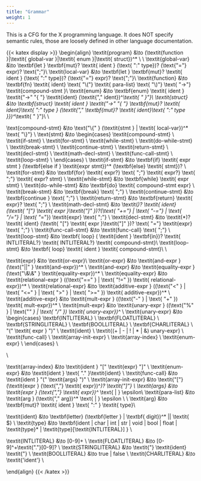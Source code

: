 ```yaml
---
title: "Grammar"
weight: 1
---
```


This is a CFG for the X programming language. It does NOT specify semantic rules, those are loosely
defined in other language documentation.

{{< katex display >}}
\begin{align}
\textit{program} &\to (\textit{function }|\textit{ global-var }|\textit{ enum }|\textit{ struct})^*  \\ \\
\textit{global-var} &\to \textbf{let } \textbf{mut}? \textit{ ident } (\text{ ":" type})? (\text{"="} expr)? \text{";"}\\
\textit{local-var} &\to \textbf{let } \textbf{mut}? \textit{ ident } (\text{ ":" type})? (\text{"="} expr)? \text{";"}\\
\textit{function} &\to \textbf{fn} \textit{ ident} \text{ "\\("} \textit{ para-list} \text{ "\\)"} \text{ "->"} \textit{compound-stmt }\\
\textit{enum} &\to \textbf{enum} \textit{ ident } \textit{"->" "\{ "} \textit{ident} (\textit{"," ident})^*\textit{ " \}"}\\
\textit{struct} &\to \textbf{struct} \textit{ ident } \textit{"->" "\{ "} \textbf{mut}? \textit{ ident}\text{ ":" type } (\textit{"," \textbf{mut}? \textit{ ident}\text{ ":" type }})^*\textit{ " \}"}\\ \\

\text{compound-stmt} &\to \text{"\\\{" } (\textit{stmt } | \textit{ local-var})^* \text{ "\\\}"} \\
\text{stmt} &\to
\begin{cases}
\textit{compound-stmt} \\
\textit{if-stmt} \\
\textit{for-stmt} \\
\textit{while-stmt} \\
\textit{do-while-stmt} \\
\textit{break-stmt} \\
\textit{continue-stmt} \\
\textit{return-stmt} \\
\textit{decl-stmt} \\
\textit{math-decl-stmt} \\
\textit{func-call-stmt} \\
\textit{loop-stmt} \\
\end{cases} \\
\textit{if-stmt} &\to \textbf{if} \textit{ expr stmt } (\textbf{else if } \textit{expr stmt})^* (\textbf{else} \textit{
stmt})? \\
\textit{for-stmt} &\to \textbf{for} \textit{ expr?} \text{ ";"} \textit{ expr?} \text{ ";"} \textit{ expr? stmt} \\
\textit{while-stmt} &\to \textbf{while} \textit{ expr stmt} \\
\textit{do-while-stmt} &\to \textbf{do} \textit{ compound-stmt expr} \\
\textit{break-stmt} &\to \textbf{break} \text{ ";"} \\
\textit{continue-stmt} &\to \textbf{continue } \text{ ";"} \\
\textit{return-stmt} &\to \textbf{return} \textit{ expr}? \text{ ";"} \\
\textit{math-decl-stmt} &\to \textit(*)? \textit{ ident}  (\textit{ "["} \textit{ expr }\textit{"]" })?(\text{ "+="} | \text{ "-="} | \text{ "/="} | \text{ "*="}) \textit{expr} \text{ ";"} \\
\textit{decl-stmt} &\to \textit(*)? \textit{ ident} (\textit{ "["} \textit{ expr }\textit{"]" })? \text{ "="} \textit{expr} \text{ ";"} \\
\textit{func-call-stmt} &\to \textit{func-call} \text{ ";"} \\
\textit{loop-stmt} &\to \textbf{ loop} ( \textit{ident } \textbf{in})? \textit{ INTLITERAL?} \textit{ INTLITERAL?} \textit{ compound-stmt}\\
\textit{loop-stmt} &\to \textbf{ loop} \textit{ ident } \textit{ compound-stmt}\\ \\

\textit{expr} &\to \textit{or-expr}\\
\textit{or-expr} &\to \textit{and-expr } (\text{"||" } \textit{and-expr})^* \\
\textit{and-expr} &\to \textit{equality-expr } (\text{"\\\&\\\&" } \textit{equality-expr})^* \\
\textit{equality-expr} &\to \textit{relational-expr } ((\text{"==" } | \text{ "!=" }) \textit{ relational-expr})^* \\
\textit{relational-expr} &\to \textit{additive-expr } ((\text{"<" } | \text{ "<=" } | \text{ ">" } | \text{ ">=" })
\textit{ additive-expr})^* \\
\textit{additive-expr} &\to \textit{mult-expr } ((\text{"-" } | \text{ "+" }) \textit{ mult-expr})^* \\
\textit{mult-expr} &\to \textit{unary-expr } ((\text{"\%" } | \text{"*" } | \text{ "/" }) \textit{ unary-expr})^* \\
\textit{unary-expr} &\to
\begin{cases}
\textbf{INTLITERAL} \\
\textbf{FLOATLITERAL} \\
\textbf{STRINGLITERAL} \\
\textbf{BOOLLITERAL} \\
\textbf{CHARLITERAL} \\
"(" \textit{ expr } ")" \\
\textit{ident} \\
\textit{(+ | - | ! | * | \&) unary-expr} \\
\textit{func-call} \\
\textit{array-init-expr} \\
\textit{array-index} \\
\textit{enum-expr} \\
\end{cases} \\

\\

\textit{array-index} &\to \textit{ident } "[" \textit{expr} "]" \\
\textit{enum-expr} &\to \textit{ident } \text{ "." }\textit{ident} \\
\textit{func-call} &\to \textit{ident } "(" \textit{args} ")" \\
\textit{array-init-expr} &\to \textit{"["} (\textit{expr } (\text{","} \textit{ expr})^*)? \textit{"]"} \\
\textit{args} &\to \textit{expr } (\text{","} \textit{ expr})^* \text{ | } \epsilon\\
\textit{para-list} &\to \textit{arg } (\textit{"," arg})^*  \text{ | } \epsilon \\ \\
\textit{arg} &\to \textbf{mut}? \textit{ ident } \text{ ":" } \textit{ type}\\

\textit{ident} &\to \textbf{letter} (\textbf{letter } | \textbf{ digit})^* || \textit{ \$} \\
\textit{type} &\to \textbf{ident | char | int | str | void | bool | float | \textit{type}* | \textit{type}[\textit{INTLITERAL}] } \\

\textit{INTLITERAL} &\to [0-9]+ \\
\textit{FLOATLITERAL} &\to [0-9]^+\textit{"."}[0-9]? \\
\textit{STRINGLITERAL} &\to \textit{"} \textit{ident} \textit{"} \\
\textit{BOOLLITERAL} &\to true | false \\
\textit{CHARLITERAL} &\to \textit{'ident'} \\

\end{align}
{{< /katex >}}